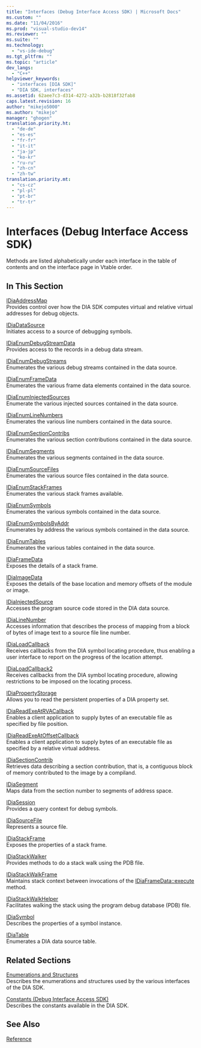 ```yaml
---
title: "Interfaces (Debug Interface Access SDK) | Microsoft Docs"
ms.custom: ""
ms.date: "11/04/2016"
ms.prod: "visual-studio-dev14"
ms.reviewer: ""
ms.suite: ""
ms.technology: 
  - "vs-ide-debug"
ms.tgt_pltfrm: ""
ms.topic: "article"
dev_langs: 
  - "C++"
helpviewer_keywords: 
  - "interfaces [DIA SDK]"
  - "DIA SDK, interfaces"
ms.assetid: 62aee7c3-d314-4272-a32b-b2818f32fab8
caps.latest.revision: 16
author: "mikejo5000"
ms.author: "mikejo"
manager: "ghogen"
translation.priority.ht: 
  - "de-de"
  - "es-es"
  - "fr-fr"
  - "it-it"
  - "ja-jp"
  - "ko-kr"
  - "ru-ru"
  - "zh-cn"
  - "zh-tw"
translation.priority.mt: 
  - "cs-cz"
  - "pl-pl"
  - "pt-br"
  - "tr-tr"
---
```

# Interfaces (Debug Interface Access SDK)
Methods are listed alphabetically under each interface in the table of contents and on the interface page in Vtable order.  
  
## In This Section  
 [IDiaAddressMap](../../debugger/debug-interface-access/idiaaddressmap.md)  
 Provides control over how the DIA SDK computes virtual and relative virtual addresses for debug objects.  
  
 [IDiaDataSource](../../debugger/debug-interface-access/idiadatasource.md)  
 Initiates access to a source of debugging symbols.  
  
 [IDiaEnumDebugStreamData](../../debugger/debug-interface-access/idiaenumdebugstreamdata.md)  
 Provides access to the records in a debug data stream.  
  
 [IDiaEnumDebugStreams](../../debugger/debug-interface-access/idiaenumdebugstreams.md)  
 Enumerates the various debug streams contained in the data source.  
  
 [IDiaEnumFrameData](../../debugger/debug-interface-access/idiaenumframedata.md)  
 Enumerates the various frame data elements contained in the data source.  
  
 [IDiaEnumInjectedSources](../../debugger/debug-interface-access/idiaenuminjectedsources.md)  
 Enumerate the various injected sources contained in the data source.  
  
 [IDiaEnumLineNumbers](../../debugger/debug-interface-access/idiaenumlinenumbers.md)  
 Enumerates the various line numbers contained in the data source.  
  
 [IDiaEnumSectionContribs](../../debugger/debug-interface-access/idiaenumsectioncontribs.md)  
 Enumerates the various section contributions contained in the data source.  
  
 [IDiaEnumSegments](../../debugger/debug-interface-access/idiaenumsegments.md)  
 Enumerates the various segments contained in the data source.  
  
 [IDiaEnumSourceFiles](../../debugger/debug-interface-access/idiaenumsourcefiles.md)  
 Enumerates the various source files contained in the data source.  
  
 [IDiaEnumStackFrames](../../debugger/debug-interface-access/idiaenumstackframes.md)  
 Enumerates the various stack frames available.  
  
 [IDiaEnumSymbols](../../debugger/debug-interface-access/idiaenumsymbols.md)  
 Enumerates the various symbols contained in the data source.  
  
 [IDiaEnumSymbolsByAddr](../../debugger/debug-interface-access/idiaenumsymbolsbyaddr.md)  
 Enumerates by address the various symbols contained in the data source.  
  
 [IDiaEnumTables](../../debugger/debug-interface-access/idiaenumtables.md)  
 Enumerates the various tables contained in the data source.  
  
 [IDiaFrameData](../../debugger/debug-interface-access/idiaframedata.md)  
 Exposes the details of a stack frame.  
  
 [IDiaImageData](../../debugger/debug-interface-access/idiaimagedata.md)  
 Exposes the details of the base location and memory offsets of the module or image.  
  
 [IDiaInjectedSource](../../debugger/debug-interface-access/idiainjectedsource.md)  
 Accesses the program source code stored in the DIA data source.  
  
 [IDiaLineNumber](../../debugger/debug-interface-access/idialinenumber.md)  
 Accesses information that describes the process of mapping from a block of bytes of image text to a source file line number.  
  
 [IDiaLoadCallback](../../debugger/debug-interface-access/idialoadcallback.md)  
 Receives callbacks from the DIA symbol locating procedure, thus enabling a user interface to report on the progress of the location attempt.  
  
 [IDiaLoadCallback2](../../debugger/debug-interface-access/idialoadcallback2.md)  
 Receives callbacks from the DIA symbol locating procedure, allowing restrictions to be imposed on the locating process.  
  
 [IDiaPropertyStorage](../../debugger/debug-interface-access/idiapropertystorage.md)  
 Allows you to read the persistent properties of a DIA property set.  
  
 [IDiaReadExeAtRVACallback](../../debugger/debug-interface-access/idiareadexeatrvacallback.md)  
 Enables a client application to supply bytes of an executable file as specified by file position.  
  
 [IDiaReadExeAtOffsetCallback](../../debugger/debug-interface-access/idiareadexeatoffsetcallback.md)  
 Enables a client application to supply bytes of an executable file as specified by a relative virtual address.  
  
 [IDiaSectionContrib](../../debugger/debug-interface-access/idiasectioncontrib.md)  
 Retrieves data describing a section contribution, that is, a contiguous block of memory contributed to the image by a compiland.  
  
 [IDiaSegment](../../debugger/debug-interface-access/idiasegment.md)  
 Maps data from the section number to segments of address space.  
  
 [IDiaSession](../../debugger/debug-interface-access/idiasession.md)  
 Provides a query context for debug symbols.  
  
 [IDiaSourceFile](../../debugger/debug-interface-access/idiasourcefile.md)  
 Represents a source file.  
  
 [IDiaStackFrame](../../debugger/debug-interface-access/idiastackframe.md)  
 Exposes the properties of a stack frame.  
  
 [IDiaStackWalker](../../debugger/debug-interface-access/idiastackwalker.md)  
 Provides methods to do a stack walk using the PDB file.  
  
 [IDiaStackWalkFrame](../../debugger/debug-interface-access/idiastackwalkframe.md)  
 Maintains stack context between invocations of the [IDiaFrameData::execute](../../debugger/debug-interface-access/idiaframedata-execute.md) method.  
  
 [IDiaStackWalkHelper](../../debugger/debug-interface-access/idiastackwalkhelper.md)  
 Facilitates walking the stack using the program debug database (PDB) file.  
  
 [IDiaSymbol](../../debugger/debug-interface-access/idiasymbol.md)  
 Describes the properties of a symbol instance.  
  
 [IDiaTable](../../debugger/debug-interface-access/idiatable.md)  
 Enumerates a DIA data source table.  
  
## Related Sections  
 [Enumerations and Structures](../../debugger/debug-interface-access/enumerations-and-structures.md)  
 Describes the enumerations and structures used by the various interfaces of the DIA SDK.  
  
 [Constants (Debug Interface Access SDK)](../../debugger/debug-interface-access/constants-debug-interface-access-sdk.md)  
 Describes the constants available in the DIA SDK.  
  
## See Also  
 [Reference](../../debugger/debug-interface-access/debug-interface-access-sdk-reference.md)